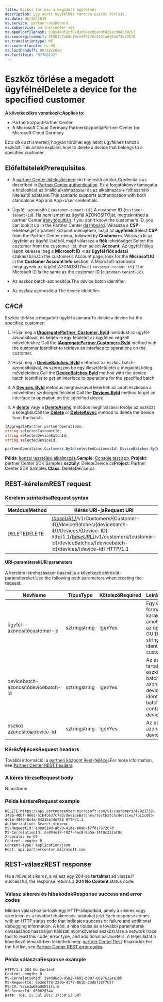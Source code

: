 ```yaml
---
title: Eszköz törlése a megadott ügyfélnél
description: Egy adott ügyfélhez tartozó eszköz törlése.
ms.date: 06/20/2019
ms.service: partner-dashboard
ms.subservice: partnercenter-sdk
ms.openlocfilehash: 69b5440f2cf07d3cb4ecd5addf429acd64530257
ms.sourcegitcommit: 58801b7a09c19ce57617ec4181a008a673b725f0
ms.translationtype: MT
ms.contentlocale: hu-HU
ms.lasthandoff: 09/22/2020
ms.locfileid: "97768132"
---
```

# <a name="delete-a-device-for-the-specified-customer"></a><span data-ttu-id="baa73-103">Eszköz törlése a megadott ügyfélnél</span><span class="sxs-lookup"><span data-stu-id="baa73-103">Delete a device for the specified customer</span></span>

<span data-ttu-id="baa73-104">**A következőkre vonatkozik:**</span><span class="sxs-lookup"><span data-stu-id="baa73-104">**Applies to:**</span></span>

- <span data-ttu-id="baa73-105">Partnerközpont</span><span class="sxs-lookup"><span data-stu-id="baa73-105">Partner Center</span></span>
- <span data-ttu-id="baa73-106">A Microsoft Cloud Germany Partnerközpontja</span><span class="sxs-lookup"><span data-stu-id="baa73-106">Partner Center for Microsoft Cloud Germany</span></span>

<span data-ttu-id="baa73-107">Ez a cikk azt ismerteti, hogyan törölhet egy adott ügyfélhez tartozó eszközt.</span><span class="sxs-lookup"><span data-stu-id="baa73-107">This article explains how to delete a device that belongs to a specified customer.</span></span>

## <a name="prerequisites"></a><span data-ttu-id="baa73-108">Előfeltételek</span><span class="sxs-lookup"><span data-stu-id="baa73-108">Prerequisites</span></span>

- <span data-ttu-id="baa73-109">A [partner Center-hitelesítésben](partner-center-authentication.md)leírt hitelesítő adatok.</span><span class="sxs-lookup"><span data-stu-id="baa73-109">Credentials as described in [Partner Center authentication](partner-center-authentication.md).</span></span> <span data-ttu-id="baa73-110">Ez a forgatókönyv támogatja a hitelesítést az önálló alkalmazással és az alkalmazás + felhasználó hitelesítő adataival.</span><span class="sxs-lookup"><span data-stu-id="baa73-110">This scenario supports authentication with both standalone App and App+User credentials.</span></span>

- <span data-ttu-id="baa73-111">Ügyfél-azonosító ( `customer-tenant-id` ).</span><span class="sxs-lookup"><span data-stu-id="baa73-111">A customer ID (`customer-tenant-id`).</span></span> <span data-ttu-id="baa73-112">Ha nem ismeri az ügyfél AZONOSÍTÓját, megtekintheti a partner Center [irányítópultján](https://partner.microsoft.com/dashboard).</span><span class="sxs-lookup"><span data-stu-id="baa73-112">If you don't know the customer's ID, you can look it up in the Partner Center [dashboard](https://partner.microsoft.com/dashboard).</span></span> <span data-ttu-id="baa73-113">Válassza a **CSP** lehetőséget a partner központ menüjében, majd az **ügyfelek**.</span><span class="sxs-lookup"><span data-stu-id="baa73-113">Select **CSP** from the Partner Center menu, followed by **Customers**.</span></span> <span data-ttu-id="baa73-114">Válassza ki az ügyfelet az ügyfél listából, majd válassza a **fiók** lehetőséget.</span><span class="sxs-lookup"><span data-stu-id="baa73-114">Select the customer from the customer list, then select **Account**.</span></span> <span data-ttu-id="baa73-115">Az ügyfél fiókja lapon keresse meg a **Microsoft ID** -t az **ügyfél fiók adatai** szakaszban.</span><span class="sxs-lookup"><span data-stu-id="baa73-115">On the customer’s Account page, look for the **Microsoft ID** in the **Customer Account Info** section.</span></span> <span data-ttu-id="baa73-116">A Microsoft-azonosító megegyezik az ügyfél-AZONOSÍTÓval ( `customer-tenant-id` ).</span><span class="sxs-lookup"><span data-stu-id="baa73-116">The Microsoft ID is the same as the customer ID  (`customer-tenant-id`).</span></span>

- <span data-ttu-id="baa73-117">Az eszköz batch-azonosítója.</span><span class="sxs-lookup"><span data-stu-id="baa73-117">The device batch identifier.</span></span>

- <span data-ttu-id="baa73-118">Az eszköz azonosítója.</span><span class="sxs-lookup"><span data-stu-id="baa73-118">The device identifier.</span></span>

## <a name="c"></a><span data-ttu-id="baa73-119">C\#</span><span class="sxs-lookup"><span data-stu-id="baa73-119">C\#</span></span>

<span data-ttu-id="baa73-120">Eszköz törlése a megadott ügyfél számára:</span><span class="sxs-lookup"><span data-stu-id="baa73-120">To delete a device for the specified customer:</span></span>

1. <span data-ttu-id="baa73-121">Hívja meg a [**IAggregatePartner. Customer. ById**](/dotnet/api/microsoft.store.partnercenter.customers.icustomercollection.byid) metódust az ügyfél-azonosítóval, és kérjen le egy felületet az ügyfélen végzett műveletekhez.</span><span class="sxs-lookup"><span data-stu-id="baa73-121">Call the [**IAggregatePartner.Customers.ById**](/dotnet/api/microsoft.store.partnercenter.customers.icustomercollection.byid) method with the customer identifier to retrieve an interface to operations on the customer.</span></span>

2. <span data-ttu-id="baa73-122">Hívja meg a [**DeviceBatches. ById**](/dotnet/api/microsoft.store.partnercenter.devicesdeployment.idevicesbatchcollection.byid) metódust az eszköz batch-azonosítójával, és szerezzen be egy illesztőfelületet a megadott köteg műveleteihez.</span><span class="sxs-lookup"><span data-stu-id="baa73-122">Call the [**DeviceBatches.ById**](/dotnet/api/microsoft.store.partnercenter.devicesdeployment.idevicesbatchcollection.byid) method with the device batch identifier to get an interface to operations for the specified batch.</span></span>

3. <span data-ttu-id="baa73-123">A [**Devices. ById**](/dotnet/api/microsoft.store.partnercenter.devicesdeployment.idevicecollection.byid) metódus meghívásával lekérheti az adott eszközön a művelethez szükséges felületet.</span><span class="sxs-lookup"><span data-stu-id="baa73-123">Call the [**Devices.ById**](/dotnet/api/microsoft.store.partnercenter.devicesdeployment.idevicecollection.byid) method to get an interface to operation on the specified device.</span></span>

4. <span data-ttu-id="baa73-124">A [**delete**](/dotnet/api/microsoft.store.partnercenter.devicesdeployment.idevice.delete) vagy a [**DeleteAsync**](/dotnet/api/microsoft.store.partnercenter.devicesdeployment.idevice.deleteasync) metódus meghívásával törölje az eszközt a kötegből.</span><span class="sxs-lookup"><span data-stu-id="baa73-124">Call the [**Delete**](/dotnet/api/microsoft.store.partnercenter.devicesdeployment.idevice.delete) or [**DeleteAsync**](/dotnet/api/microsoft.store.partnercenter.devicesdeployment.idevice.deleteasync) method to delete the device from the batch.</span></span>

``` csharp
IAggregatePartner partnerOperations;
string selectedCustomerId;
string selectedDeviceBatchId;
string selectedDeviceId;

partnerOperations.Customers.ById(selectedCustomerId).DeviceBatches.ById(selectedDeviceBatchId).Devices.ById(selectedDeviceId).Delete();
```

<span data-ttu-id="baa73-125">**Példa**: [konzol tesztelési alkalmazás](console-test-app.md).</span><span class="sxs-lookup"><span data-stu-id="baa73-125">**Sample**: [Console test app](console-test-app.md).</span></span> <span data-ttu-id="baa73-126">**Projekt**: partner Center SDK Samples **osztály**: DeleteDevice.cs</span><span class="sxs-lookup"><span data-stu-id="baa73-126">**Project**: Partner Center SDK Samples **Class**: DeleteDevice.cs</span></span>

## <a name="rest-request"></a><span data-ttu-id="baa73-127">REST-kérelem</span><span class="sxs-lookup"><span data-stu-id="baa73-127">REST request</span></span>

### <a name="request-syntax"></a><span data-ttu-id="baa73-128">Kérelem szintaxisa</span><span class="sxs-lookup"><span data-stu-id="baa73-128">Request syntax</span></span>

| <span data-ttu-id="baa73-129">Metódus</span><span class="sxs-lookup"><span data-stu-id="baa73-129">Method</span></span>     | <span data-ttu-id="baa73-130">Kérés URI-ja</span><span class="sxs-lookup"><span data-stu-id="baa73-130">Request URI</span></span>                                                                                                                        |
|------------|------------------------------------------------------------------------------------------------------------------------------------|
| <span data-ttu-id="baa73-131">DELETE</span><span class="sxs-lookup"><span data-stu-id="baa73-131">DELETE</span></span>     | <span data-ttu-id="baa73-132">[*{baseURL}*](partner-center-rest-urls.md)/v1/Customers/{Customer-ID}/deviceBatches/{devicebatch-ID}/Devices/{Device-ID} http/1.1</span><span class="sxs-lookup"><span data-stu-id="baa73-132">[*{baseURL}*](partner-center-rest-urls.md)/v1/customers/{customer-id}/deviceBatches/{devicebatch-id}/devices/{device-id} HTTP/1.1</span></span>  |

#### <a name="uri-parameters"></a><span data-ttu-id="baa73-133">URI-paraméterek</span><span class="sxs-lookup"><span data-stu-id="baa73-133">URI parameters</span></span>

<span data-ttu-id="baa73-134">A kérelem létrehozásakor használja a következő elérésiút-paramétereket.</span><span class="sxs-lookup"><span data-stu-id="baa73-134">Use the following path parameters when creating the request.</span></span>

| <span data-ttu-id="baa73-135">Név</span><span class="sxs-lookup"><span data-stu-id="baa73-135">Name</span></span>           | <span data-ttu-id="baa73-136">Típus</span><span class="sxs-lookup"><span data-stu-id="baa73-136">Type</span></span>   | <span data-ttu-id="baa73-137">Kötelező</span><span class="sxs-lookup"><span data-stu-id="baa73-137">Required</span></span> | <span data-ttu-id="baa73-138">Leírás</span><span class="sxs-lookup"><span data-stu-id="baa73-138">Description</span></span>                                                        |
|----------------|--------|----------|--------------------------------------------------------------------|
| <span data-ttu-id="baa73-139">ügyfél-azonosító</span><span class="sxs-lookup"><span data-stu-id="baa73-139">customer-id</span></span>    | <span data-ttu-id="baa73-140">sztring</span><span class="sxs-lookup"><span data-stu-id="baa73-140">string</span></span> | <span data-ttu-id="baa73-141">Igen</span><span class="sxs-lookup"><span data-stu-id="baa73-141">Yes</span></span>      | <span data-ttu-id="baa73-142">Egy GUID-formázott karakterlánc, amely azonosítja az ügyfelet.</span><span class="sxs-lookup"><span data-stu-id="baa73-142">A GUID-formatted string that identifies the customer.</span></span>              |
| <span data-ttu-id="baa73-143">devicebatch-azonosító</span><span class="sxs-lookup"><span data-stu-id="baa73-143">devicebatch-id</span></span> | <span data-ttu-id="baa73-144">sztring</span><span class="sxs-lookup"><span data-stu-id="baa73-144">string</span></span> | <span data-ttu-id="baa73-145">Igen</span><span class="sxs-lookup"><span data-stu-id="baa73-145">Yes</span></span>      | <span data-ttu-id="baa73-146">Az eszközt tartalmazó köteg eszközének batch-azonosítója.</span><span class="sxs-lookup"><span data-stu-id="baa73-146">The device batch identifier of the batch that contains the device.</span></span> |
| <span data-ttu-id="baa73-147">eszköz azonosítója</span><span class="sxs-lookup"><span data-stu-id="baa73-147">device-id</span></span>      | <span data-ttu-id="baa73-148">sztring</span><span class="sxs-lookup"><span data-stu-id="baa73-148">string</span></span> | <span data-ttu-id="baa73-149">Igen</span><span class="sxs-lookup"><span data-stu-id="baa73-149">Yes</span></span>      | <span data-ttu-id="baa73-150">Az eszköz azonosítója.</span><span class="sxs-lookup"><span data-stu-id="baa73-150">The device identifier.</span></span>                                             |

### <a name="request-headers"></a><span data-ttu-id="baa73-151">Kérésfejlécek</span><span class="sxs-lookup"><span data-stu-id="baa73-151">Request headers</span></span>

<span data-ttu-id="baa73-152">További információ: a [partneri központ Rest-fejlécei](headers.md).</span><span class="sxs-lookup"><span data-stu-id="baa73-152">For more information, see [Partner Center REST headers](headers.md).</span></span>

### <a name="request-body"></a><span data-ttu-id="baa73-153">A kérés törzse</span><span class="sxs-lookup"><span data-stu-id="baa73-153">Request body</span></span>

<span data-ttu-id="baa73-154">Nincs</span><span class="sxs-lookup"><span data-stu-id="baa73-154">None</span></span>

### <a name="request-example"></a><span data-ttu-id="baa73-155">Példa kérésre</span><span class="sxs-lookup"><span data-stu-id="baa73-155">Request example</span></span>

```http
DELETE https://api.partnercenter.microsoft.com/v1/customers/47021739-3426-40bf-9601-61b4b6d7c793/deviceBatches/testbatch/devices/7b11cd8b-dd1e-4840-8c4a-84215e4de782 HTTP/1.1
Authorization: Bearer <token>
MS-RequestId: e88d014d-ab70-41de-90a0-f7fd1797267d
MS-CorrelationId: de894e18-f027-4ac0-8b5a-34f0c222af0c
X-Locale: en-US
Content-Length: 0
Content-Type: application/json
Host: api.partnercenter.microsoft.com
```

## <a name="rest-response"></a><span data-ttu-id="baa73-156">REST-válasz</span><span class="sxs-lookup"><span data-stu-id="baa73-156">REST response</span></span>

<span data-ttu-id="baa73-157">Ha a művelet sikeres, a válasz egy 204-as **tartalmat** ad vissza.</span><span class="sxs-lookup"><span data-stu-id="baa73-157">If successful, the response returns a **204 No Content** status code.</span></span>

### <a name="response-success-and-error-codes"></a><span data-ttu-id="baa73-158">Válasz sikeres és hibakódok</span><span class="sxs-lookup"><span data-stu-id="baa73-158">Response success and error codes</span></span>

<span data-ttu-id="baa73-159">Minden válaszhoz tartozik egy HTTP-állapotkód, amely a sikeres vagy sikertelen és a további hibakeresési adatokat jelzi.</span><span class="sxs-lookup"><span data-stu-id="baa73-159">Each response comes with an HTTP status code that indicates success or failure and additional debugging information.</span></span> <span data-ttu-id="baa73-160">A kód, a hiba típusa és a további paraméterek olvasásához használjon hálózati nyomkövetési eszközt.</span><span class="sxs-lookup"><span data-stu-id="baa73-160">Use a network trace tool to read this code, error type, and additional parameters.</span></span> <span data-ttu-id="baa73-161">A teljes listát a következő témakörben tekintheti meg: [partner Center Rest](error-codes.md)-hibakódok.</span><span class="sxs-lookup"><span data-stu-id="baa73-161">For the full list, see [Partner Center REST error codes](error-codes.md).</span></span>

### <a name="response-example"></a><span data-ttu-id="baa73-162">Példa válaszra</span><span class="sxs-lookup"><span data-stu-id="baa73-162">Response example</span></span>

```http
HTTP/1.1 204 No Content
Content-Length: 0
MS-CorrelationId: 394d96d0-05b2-4b02-b907-0697632ee3bb
MS-RequestId: 8b3e6f78-220b-4177-861b-33d6f38f7b97
MS-CV: YrLe3w6BbUSMt1fi.0
MS-ServerId: 030020344
Date: Tue, 25 Jul 2017 17:58:53 GMT
```

